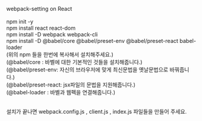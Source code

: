webpack-setting on React<br>
<br>
npm init -y <br>
npm install react react-dom <br>
npm install -D webpack webpack-cli <br>
npm install -D @babel/core @babel/preset-env @babel/preset-react babel-loader <br>
(위의 npm 들을 한번에 복사해서 설치해주세요.)<br>
(@babel/core : 바벨에 대한 기본적인 것들을 설치해줍니다.)<br>
(@babel/preset-env: 자신의 브라우저에 맞게 최신문법을 옛날문법으로 바꿔줍니다.)<br>
(@babel/preset-react: jsx파일의 문법을 지원해줍니다.)<br>
(@babel-loader : 바벨과 웹펙을 연결해줍니다.)<br><br>

설치가 끝나면 webpack.config.js , client.js , index.js 파일들을 만들어 주세요.<br>








 
